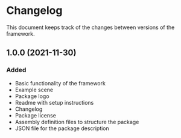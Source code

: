# Changelog

This document keeps track of the changes between versions of the framework.

## 1.0.0 (2021-11-30)

### Added
- Basic functionality of the framework
- Example scene
- Package logo
- Readme with setup instructions
- Changelog
- Package license
- Assembly definition files to structure the package
- JSON file for the package description